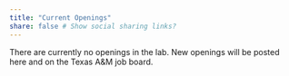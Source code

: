 ```yaml
---
title: "Current Openings"
share: false # Show social sharing links?
---
```


There are currently no openings in the lab. New openings will be posted here and on the Texas A&M job board.

